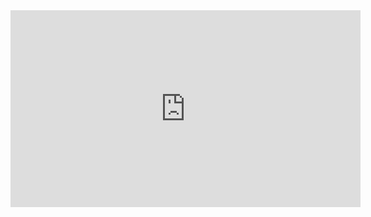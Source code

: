 <iframe width="560" height="315" src="https://www.youtube.com/embed/isIj3tuQTDY" frameborder="0" allow="accelerometer; autoplay; encrypted-media; gyroscope; picture-in-picture" allowfullscreen></iframe>
